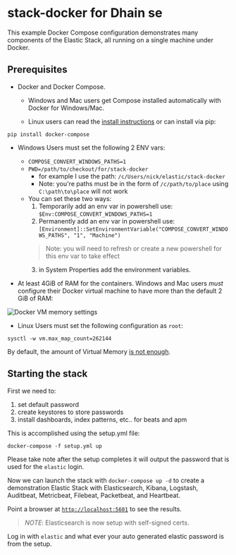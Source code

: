 # stack-docker for Dhain se
This example Docker Compose configuration demonstrates many components of the
Elastic Stack, all running on a single machine under Docker.

## Prerequisites
- Docker and Docker Compose.
  * Windows and Mac users get Compose installed automatically
with Docker for Windows/Mac.

  * Linux users can read the [install instructions](https://docs.docker.com/compose/install/#install-compose) or can install via pip:
```
pip install docker-compose
```

* Windows Users must set the following 2 ENV vars:
  * `COMPOSE_CONVERT_WINDOWS_PATHS=1`
  * `PWD=/path/to/checkout/for/stack-docker`
    * for example I use the path: `/c/Users/nick/elastic/stack-docker`
    * Note: you're paths must be in the form of `/c/path/to/place` using `C:\path\to\place` will not work
  * You can set these two ways:
    1. Temporarily add an env var in powershell use: `$Env:COMPOSE_CONVERT_WINDOWS_PATHS=1`
    2. Permanently add an env var in powershell use: `[Environment]::SetEnvironmentVariable("COMPOSE_CONVERT_WINDOWS_PATHS", "1", "Machine")`
      > Note: you will need to refresh or create a new powershell for this env var to take effect
    3. in System Properties add the environment variables.


* At least 4GiB of RAM for the containers. Windows and Mac users _must_
configure their Docker virtual machine to have more than the default 2 GiB of
RAM:

![Docker VM memory settings](screenshots/docker-vm-memory-settings.png)

* Linux Users must set the following configuration as `root`:

```
sysctl -w vm.max_map_count=262144
```
By default, the amount of Virtual Memory [is not enough](https://www.elastic.co/guide/en/elasticsearch/reference/current/vm-max-map-count.html).


## Starting the stack

First we need to:

1. set default password
2. create keystores to store passwords
3. install dashboards, index patterns, etc.. for beats and apm

This is accomplished using the setup.yml file:
```
docker-compose -f setup.yml up
```

Please take note after the setup completes it will output the password
that is used for the `elastic` login.

Now we can launch the stack with `docker-compose up -d` to create a demonstration Elastic Stack with
Elasticsearch, Kibana, Logstash, Auditbeat, Metricbeat, Filebeat, Packetbeat,
and Heartbeat.

Point a browser at [`http://localhost:5601`](http://localhost:5601) to see the results.
> *NOTE*: Elasticsearch is now setup with self-signed certs.

Log in with `elastic` and what ever your auto generated elastic password is from the
setup.
